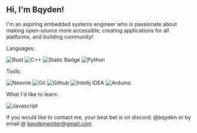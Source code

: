 ## Hi, I'm Bqyden!
I'm an aspiring embedded systems engineer who is passionate about making open-source more accessible, creating applications for all platforms, and building community!

Languages:

![Rust](https://img.shields.io/badge/Rust-b7410e?style=for-the-badge&logo=rust&logoColor=white)
![C++](https://img.shields.io/badge/C++-03254c?style=for-the-badge&logo=cplusplus&logoColor=white)
![Static Badge](https://img.shields.io/badge/Kotlin-7f52ff?style=for-the-badge&logo=Kotlin&logoColor=white)
![Python](https://img.shields.io/badge/-Python-ffba01?style=for-the-badge&logo=python&logoColor=white)


Tools:

![Neovim](https://img.shields.io/badge/Neovim-vim?style=for-the-badge&logo=Neovim&labelColor=0F52BA&color=0F52BA)
![Git](https://img.shields.io/badge/Git-orange?style=for-the-badge&logo=Git&logoColor=white)
![Github](https://img.shields.io/badge/Github-gray?style=for-the-badge&logo=Github&logoColor=white)
![Intellij IDEA](https://img.shields.io/badge/Intellij-ff0066?style=for-the-badge&logo=IntelliJ-IDEA&logoColor=white)
![Arduino](https://img.shields.io/badge/Arduino-00878F?style=for-the-badge&logo=arduino&logoColor=white)


What I'd like to learn:

![Javascript](https://img.shields.io/badge/Javascript-339966?style=for-the-badge&logo=javascript&logoColor=white)


If you would like to contact me, your best bet is on discord: @bqyden or by email @ bqydenwinter@gmail.com
